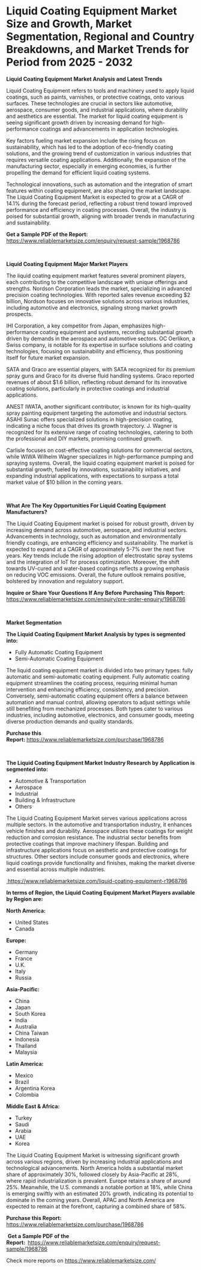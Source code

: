 <p><h1>Liquid Coating Equipment Market Size and Growth, Market Segmentation, Regional and Country Breakdowns, and Market Trends for Period from 2025 -  2032</h1></p><p><strong>Liquid Coating Equipment Market Analysis and Latest Trends</strong></p>
<p><p>Liquid Coating Equipment refers to tools and machinery used to apply liquid coatings, such as paints, varnishes, or protective coatings, onto various surfaces. These technologies are crucial in sectors like automotive, aerospace, consumer goods, and industrial applications, where durability and aesthetics are essential. The market for liquid coating equipment is seeing significant growth driven by increasing demand for high-performance coatings and advancements in application technologies.</p><p>Key factors fueling market expansion include the rising focus on sustainability, which has led to the adoption of eco-friendly coating solutions, and the growing trend of customization in various industries that requires versatile coating applications. Additionally, the expansion of the manufacturing sector, especially in emerging economies, is further propelling the demand for efficient liquid coating systems. </p><p>Technological innovations, such as automation and the integration of smart features within coating equipment, are also shaping the market landscape. The Liquid Coating Equipment Market is expected to grow at a CAGR of 14.1% during the forecast period, reflecting a robust trend toward improved performance and efficiency in coating processes. Overall, the industry is poised for substantial growth, aligning with broader trends in manufacturing and sustainability.</p></p>
<p><strong>Get a Sample PDF of the Report:&nbsp;</strong> <a href="https://www.reliablemarketsize.com/enquiry/request-sample/1968786?utm_campaign=2321&utm_medium=2&utm_source=Github&utm_content=ia&utm_term=16022025&utm_id=liquid-coating-equipment">https://www.reliablemarketsize.com/enquiry/request-sample/1968786</a></p>
<p>&nbsp;</p>
<p><strong>Liquid Coating Equipment Major Market Players</strong></p>
<p><p>The liquid coating equipment market features several prominent players, each contributing to the competitive landscape with unique offerings and strengths. Nordson Corporation leads the market, specializing in advanced precision coating technologies. With reported sales revenue exceeding $2 billion, Nordson focuses on innovative solutions across various industries, including automotive and electronics, signaling strong market growth prospects.</p><p>IHI Corporation, a key competitor from Japan, emphasizes high-performance coating equipment and systems, recording substantial growth driven by demands in the aerospace and automotive sectors. OC Oerlikon, a Swiss company, is notable for its expertise in surface solutions and coating technologies, focusing on sustainability and efficiency, thus positioning itself for future market expansion.</p><p>SATA and Graco are essential players, with SATA recognized for its premium spray guns and Graco for its diverse fluid handling systems. Graco reported revenues of about $1.6 billion, reflecting robust demand for its innovative coating solutions, particularly in protective coatings and industrial applications.</p><p>ANEST IWATA, another significant contributor, is known for its high-quality spray painting equipment targeting the automotive and industrial sectors. ASAHI Sunac offers specialized solutions in high-precision coating, indicating a niche focus that drives its growth trajectory. J. Wagner is recognized for its extensive range of coating technologies, catering to both the professional and DIY markets, promising continued growth.</p><p>Carlisle focuses on cost-effective coating solutions for commercial sectors, while WIWA Wilhelm Wagner specializes in high-performance pumping and spraying systems. Overall, the liquid coating equipment market is poised for substantial growth, fueled by innovations, sustainability initiatives, and expanding industrial applications, with expectations to surpass a total market value of $10 billion in the coming years.</p></p>
<p>&nbsp;</p>
<p><strong>What Are The Key Opportunities For Liquid Coating Equipment Manufacturers?</strong></p>
<p><p>The Liquid Coating Equipment market is poised for robust growth, driven by increasing demand across automotive, aerospace, and industrial sectors. Advancements in technology, such as automation and environmentally friendly coatings, are enhancing efficiency and sustainability. The market is expected to expand at a CAGR of approximately 5-7% over the next five years. Key trends include the rising adoption of electrostatic spray systems and the integration of IoT for process optimization. Moreover, the shift towards UV-cured and water-based coatings reflects a growing emphasis on reducing VOC emissions. Overall, the future outlook remains positive, bolstered by innovation and regulatory support.</p></p>
<p><strong>Inquire or Share Your Questions If Any Before Purchasing This Report:</strong> <a href="https://www.reliablemarketsize.com/enquiry/pre-order-enquiry/1968786?utm_campaign=2321&utm_medium=2&utm_source=Github&utm_content=ia&utm_term=16022025&utm_id=liquid-coating-equipment">https://www.reliablemarketsize.com/enquiry/pre-order-enquiry/1968786</a></p>
<p>&nbsp;</p>
<p><strong>Market Segmentation</strong></p>
<p><strong>The Liquid Coating Equipment Market Analysis by types is segmented into:</strong></p>
<p><ul><li>Fully Automatic Coating Equipment</li><li>Semi-Automatic Coating Equipment</li></ul></p>
<p><p>The liquid coating equipment market is divided into two primary types: fully automatic and semi-automatic coating equipment. Fully automatic coating equipment streamlines the coating process, requiring minimal human intervention and enhancing efficiency, consistency, and precision. Conversely, semi-automatic coating equipment offers a balance between automation and manual control, allowing operators to adjust settings while still benefiting from mechanized processes. Both types cater to various industries, including automotive, electronics, and consumer goods, meeting diverse production demands and quality standards.</p></p>
<p><strong>Purchase this Report:&nbsp;</strong><a href="https://www.reliablemarketsize.com/purchase/1968786?utm_campaign=2321&utm_medium=2&utm_source=Github&utm_content=ia&utm_term=16022025&utm_id=liquid-coating-equipment">https://www.reliablemarketsize.com/purchase/1968786</a></p>
<p>&nbsp;</p>
<p><strong>The Liquid Coating Equipment Market Industry Research by Application is segmented into:</strong></p>
<p><ul><li>Automotive & Transportation</li><li>Aerospace</li><li>Industrial</li><li>Building & Infrastructure</li><li>Others</li></ul></p>
<p><p>The Liquid Coating Equipment Market serves various applications across multiple sectors. In the automotive and transportation industry, it enhances vehicle finishes and durability. Aerospace utilizes these coatings for weight reduction and corrosion resistance. The industrial sector benefits from protective coatings that improve machinery lifespan. Building and infrastructure applications focus on aesthetic and protective coatings for structures. Other sectors include consumer goods and electronics, where liquid coatings provide functionality and finishes, making the market diverse and essential across multiple industries.</p></p>
<p><a href="https://www.reliablemarketsize.com/liquid-coating-equipment-r1968786?utm_campaign=2321&utm_medium=2&utm_source=Github&utm_content=ia&utm_term=16022025&utm_id=liquid-coating-equipment">&nbsp;https://www.reliablemarketsize.com/liquid-coating-equipment-r1968786</a></p>
<p><strong>In terms of Region, the Liquid Coating Equipment Market Players available by Region are:</strong></p>
<p>
    <p> <strong> North America: </strong>
        <ul>
            <li>United States</li>
            <li>Canada</li>
        </ul>
        </p> 
    <p> <strong> Europe: </strong>
        <ul>
            <li>Germany</li>
            <li>France</li>
            <li>U.K.</li>
            <li>Italy</li>
            <li>Russia</li>
        </ul>
        </p> 
    <p> <strong> Asia-Pacific: </strong>
        <ul>
            <li>China</li>
            <li>Japan</li>
            <li>South Korea</li>
            <li>India</li>
            <li>Australia</li>
            <li>China Taiwan</li>
            <li>Indonesia</li>
            <li>Thailand</li>
            <li>Malaysia</li>
        </ul>
        </p> 
    <p> <strong> Latin America: </strong>
        <ul>
            <li>Mexico</li>
            <li>Brazil</li>
            <li>Argentina Korea</li>
            <li>Colombia</li>
        </ul>
        </p> 
    <p> <strong> Middle East & Africa: </strong>
        <ul>
            <li>Turkey</li>
            <li>Saudi</li>
            <li>Arabia</li>
            <li>UAE</li>
            <li>Korea</li>
        </ul>
    </p>
    </p>
<p><p>The Liquid Coating Equipment Market is witnessing significant growth across various regions, driven by increasing industrial applications and technological advancements. North America holds a substantial market share of approximately 30%, followed closely by Asia-Pacific at 28%, where rapid industrialization is prevalent. Europe retains a share of around 25%. Meanwhile, the U.S. commands a notable portion at 18%, while China is emerging swiftly with an estimated 20% growth, indicating its potential to dominate in the coming years. Overall, APAC and North America are expected to remain at the forefront, capturing a combined share of 58%.</p></p>
<p><strong>Purchase this Report: </strong><a href="https://www.reliablemarketsize.com/purchase/1968786?utm_campaign=2321&utm_medium=2&utm_source=Github&utm_content=ia&utm_term=16022025&utm_id=liquid-coating-equipment">https://www.reliablemarketsize.com/purchase/1968786</a></p>
<p>&nbsp;<strong>Get a Sample PDF of the Report:&nbsp;&nbsp;</strong><a href="https://www.reliablemarketsize.com/enquiry/request-sample/1968786?utm_campaign=2321&utm_medium=2&utm_source=Github&utm_content=ia&utm_term=16022025&utm_id=liquid-coating-equipment">https://www.reliablemarketsize.com/enquiry/request-sample/1968786</a></p>
<p><strong></strong></p>
<p>Check more reports on <a href="https://www.reliablemarketsize.com/?utm_campaign=2321&utm_medium=2&utm_source=Github&utm_content=ia&utm_term=16022025&utm_id=liquid-coating-equipment">https://www.reliablemarketsize.com/</a></p>